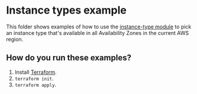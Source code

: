 # Instance types example

This folder shows examples of how to use the [instance-type module](https://github.com/terraform-modules-krish/terraform-aws-utilities/blob/v0.4.0/modules/instance-type) to pick an instance type
that's available in all Availability Zones in the current AWS region.




## How do you run these examples?

1. Install [Terraform](https://www.terraform.io/).
1. `terraform init`.
1. `terraform apply`.



